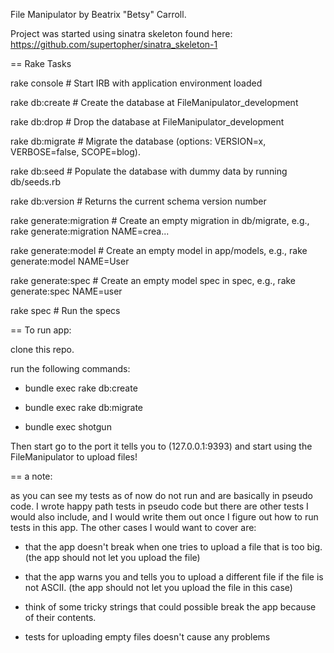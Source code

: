 File Manipulator by Beatrix "Betsy" Carroll.

Project was started using sinatra skeleton found here:
https://github.com/supertopher/sinatra_skeleton-1


== Rake Tasks

rake console             # Start IRB with application environment loaded

rake db:create           # Create the database at FileManipulator_development

rake db:drop             # Drop the database at FileManipulator_development

rake db:migrate          # Migrate the database (options: VERSION=x, VERBOSE=false, SCOPE=blog).

rake db:seed             # Populate the database with dummy data by running db/seeds.rb

rake db:version          # Returns the current schema version number

rake generate:migration  # Create an empty migration in db/migrate, e.g., rake generate:migration NAME=crea...

rake generate:model      # Create an empty model in app/models, e.g., rake generate:model NAME=User

rake generate:spec       # Create an empty model spec in spec, e.g., rake generate:spec NAME=user

rake spec                # Run the specs



== To run app:

clone this repo.

run the following commands:

* bundle exec rake db:create

* bundle exec rake db:migrate

* bundle exec shotgun

Then start go to the port it tells you to (127.0.0.1:9393) and start using the FileManipulator to upload files!


== a note:

as you can see my tests as of now do not run and are basically in pseudo code. I wrote happy path tests in pseudo code but there are other tests I would also include, and I would write them out once I figure out how to run tests in this app.
The other cases I would want to cover are:

* that the app doesn't break when one tries to upload a file that is too big. (the app should not let you upload the file)

* that the app warns you and tells you to upload a different file if the file is not ASCII. (the app should not let you upload the file in this case)

* think of some tricky strings that could possible break the app because of their contents.

* tests for uploading empty files doesn't cause any problems
